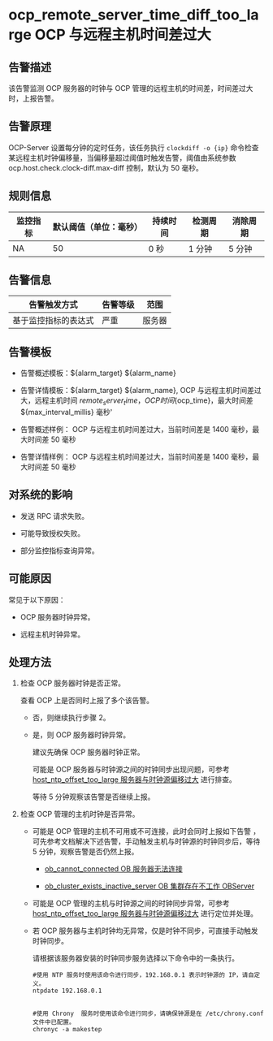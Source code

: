 ocp_remote_server_time_diff_too_large OCP 与远程主机时间差过大 
=========================================================================



**告警描述** 
-----------------------------

该告警监测 OCP 服务器的时钟与 OCP 管理的远程主机的时间差，时间差过大时，上报告警。

告警原理 
-------------------------

OCP-Server 设置每分钟的定时任务，该任务执行 `clockdiff -o {ip}` 命令检查某远程主机时钟偏移量，当偏移量超过阈值时触发告警，阈值由系统参数 ocp.host.check.clock-diff.max-diff 控制，默认为 50 毫秒。

**规则信息** 
-----------------------------



| 监控指标 | 默认阈值（单位：毫秒） | 持续时间 | 检测周期 | 消除周期 |
|------|-------------|------|------|------|
| NA   | 50          | 0 秒  | 1 分钟 | 5 分钟 |



**告警信息** 
-----------------------------



|   告警触发方式   | 告警等级 | 范围  |
|------------|------|-----|
| 基于监控指标的表达式 | 严重   | 服务器 |



**告警模板** 
-----------------------------

* 告警概述模板：${alarm_target} ${alarm_name}

  

* 告警详情模板：${alarm_target} ${alarm_name}, OCP 与远程主机时间差过大，远程主机时间 ${remote_server_time}，OCP 时间${ocp_time}，最大时间差 ${max_interval_millis} 毫秒'

  

* 告警概述样例： OCP 与远程主机时间差过大，当前时间差是 1400 毫秒，最大时间差 50 毫秒

  

* 告警详情样例： OCP 与远程主机时间差过大，当前时间差是 1400 毫秒，最大时间差 50 毫秒

  




**对系统的影响** 
-------------------------------

* 发送 RPC 请求失败。

  

* 可能导致授权失败。

  

* 部分监控指标查询异常。

  




可能原因 
-------------------------

常见于以下原因：

* OCP 服务器时钟异常。

  

* 远程主机时钟异常。

  




处理方法 
-------------------------

1. 检查 OCP 服务器时钟是否正常。

   查看 OCP 上是否同时上报了多个该告警。
   * 否，则继续执行步骤 2。

     
   
   * 是，则 OCP 服务器时钟异常。

     建议先确保 OCP 服务器时钟正常。

     可能是 OCP 服务器与时钟源之间的时钟同步出现问题，可参考 [host_ntp_offset_too_large 服务器与时钟源偏移过大](15.the-offset-between-the-host_ntp_offset_too_large-server-and-the-clock-source.md) 进行排查。

     等待 5 分钟观察该告警是否继续上报。
     
   

   

2. 检查 OCP 管理的主机时钟是否异常。

   * 可能是 OCP 管理的主机不可用或不可连接，此时会同时上报如下告警 ，可先参考文档解决下述告警，手动触发主机与时钟源的时钟同步后，等待 5 分钟，观察告警是否仍然上报。

     * [ob_cannot_connected OB 服务器无法连接](../2.ob-alert/1.ob_cannot_connected-observer-cannot-be-connected.md)

       
     
     * [ob_cluster_exists_inactive_server OB 集群存在不工作 OBServer](../2.ob-alert/3.ob_cluster_exists_inactive_server-ob-the-cluster-is-not-working.md)

       
     

     
   
   * 可能是 OCP 管理的主机与时钟源之间的时钟同步异常，可参考 [host_ntp_offset_too_large 服务器与时钟源偏移过大](15.the-offset-between-the-host_ntp_offset_too_large-server-and-the-clock-source.md) 进行定位并处理。

     
   
   * 若 OCP 服务器与主机时钟均无异常，仅是时钟不同步，可直接手动触发时钟同步。

     请根据该服务器安装的时钟同步服务选择以下命令中的一条执行。

     ```unknow
     #使用 NTP 服务时使用该命令进行同步，192.168.0.1 表示时钟源的 IP，请自定义。
     ntpdate 192.168.0.1
     
     
     #使用 Chrony  服务时使用该命令进行同步，请确保钟源是在 /etc/chrony.conf 文件中已配置。
     chronyc -a makestep
     ```

     
   

   



